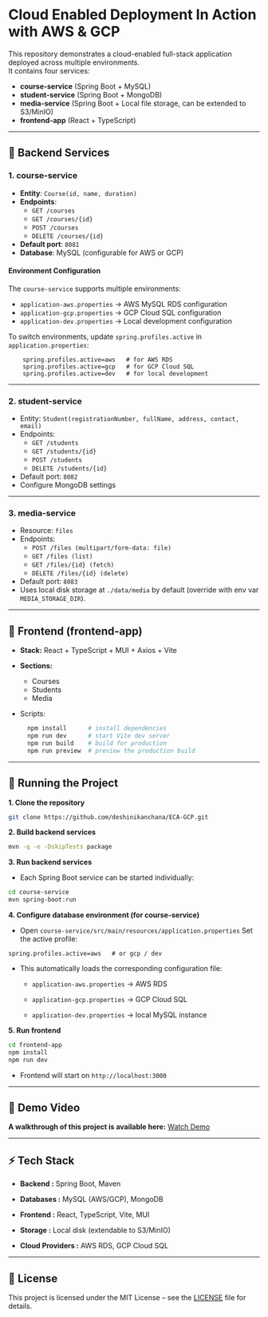 # Cloud Enabled Deployment In Action with AWS & GCP

This repository demonstrates a cloud-enabled full-stack application deployed across multiple environments.  
It contains four services:

- **course-service** (Spring Boot + MySQL)
- **student-service** (Spring Boot + MongoDB)
- **media-service** (Spring Boot + Local file storage, can be extended to S3/MinIO)
- **frontend-app** (React + TypeScript)

---

## 🔹 Backend Services

### 1. course-service
- **Entity**: `Course(id, name, duration)`
- **Endpoints**:
  - `GET /courses`
  - `GET /courses/{id}`
  - `POST /courses`
  - `DELETE /courses/{id}`
- **Default port**: `8081`
- **Database**: MySQL (configurable for AWS or GCP)


#### Environment Configuration
The `course-service` supports multiple environments:
- `application-aws.properties` → AWS MySQL RDS configuration
- `application-gcp.properties` → GCP Cloud SQL configuration
- `application-dev.properties` → Local development configuration


To switch environments, update `spring.profiles.active` in `application.properties`:
  
```properties
    spring.profiles.active=aws   # for AWS RDS
    spring.profiles.active=gcp   # for GCP Cloud SQL
    spring.profiles.active=dev   # for local development
```
---

### 2. student-service
- Entity: `Student(registrationNumber, fullName, address, contact, email)`
- Endpoints:
  - `GET /students`
  - `GET /students/{id}`
  - `POST /students`
  - `DELETE /students/{id}`
- Default port: `8082`
- Configure MongoDB settings

---

### 3. media-service
- Resource: `files`
- Endpoints:
  - `POST /files (multipart/form-data: file)`
  - `GET /files (list)`
  - `GET /files/{id} (fetch)`
  - `DELETE /files/{id} (delete)`
- Default port: `8083`
- Uses local disk storage at `./data/media` by default (override with env var `MEDIA_STORAGE_DIR`).

---

## 🔹 Frontend (frontend-app)
- **Stack:** React + TypeScript + MUI + Axios + Vite
- **Sections:** 
  - Courses
  - Students
  - Media
  

- Scripts:
  ```bash
    npm install      # install dependencies
    npm run dev      # start Vite dev server
    npm run build    # build for production
    npm run preview  # preview the production build
  ```
  
---

## 🚀 Running the Project


**1. Clone the repository**
```bash
git clone https://github.com/deshinikanchana/ECA-GCP.git
```
**2. Build backend services**
  ```bash
  mvn -q -e -DskipTests package
```
**3. Run backend services**

 - Each Spring Boot service can be started individually:
  ```bash
  cd course-service
mvn spring-boot:run
```
**4. Configure database environment (for course-service)**

- Open `course-service/src/main/resources/application.properties`
Set the active profile:
 ```properties
 spring.profiles.active=aws   # or gcp / dev
```

- This automatically loads the corresponding configuration file:

    - `application-aws.properties` → AWS RDS
    
    - `application-gcp.properties` → GCP Cloud SQL
    
    - `application-dev.properties` → local MySQL instance


**5. Run frontend**
  ```bash
  cd frontend-app
npm install
npm run dev
```
- Frontend will start on `http://localhost:3000`

---

## 🎥 Demo Video
**A walkthrough of this project is available here:**
[Watch Demo](https://drive.google.com/file/d/1OofnaE04y9bzx69Uoyoe8W-Qi27giD__/view?usp=sharing)

---

## ⚡ Tech Stack

- **Backend :** Spring Boot, Maven

- **Databases :** MySQL (AWS/GCP), MongoDB

- **Frontend :** React, TypeScript, Vite, MUI

- **Storage :** Local disk (extendable to S3/MinIO)

- **Cloud Providers :** AWS RDS, GCP Cloud SQL

---

## 📄 License

This project is licensed under the MIT License – see the [LICENSE](License) file for details.
